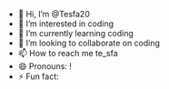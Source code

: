 - 👋 Hi, I’m @Tesfa20
- 👀 I’m interested in coding
- 🌱 I’m currently learning coding
- 💞️ I’m looking to collaborate on coding
- 📫 How to reach me te_sfa
- 😄 Pronouns: !
- ⚡ Fun fact: 

<!---
Tesfa20/Tesfa20 is a ✨ special ✨ repository because its `README.md` (this file) appears on your GitHub profile.
You can click the Preview link to take a look at your changes.
--->
